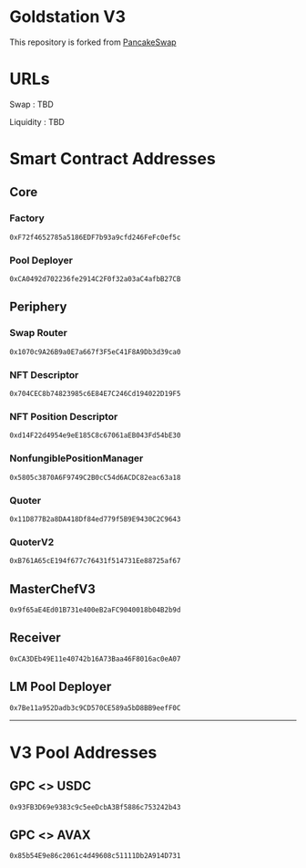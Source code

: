 # Goldstation V3

This repository is forked from [PancakeSwap](https://github.com/pancakeswap/pancake-v3-contracts)

# URLs

Swap : TBD

Liquidity : TBD

# Smart Contract Addresses

## Core

### Factory

`0xF72f4652785a5186EDF7b93a9cfd246FeFc0ef5c`

### Pool Deployer

`0xCA0492d702236fe2914C2F0f32a03aC4afbB27CB`

## Periphery

### Swap Router

`0x1070c9A26B9a0E7a667f3F5eC41F8A9Db3d39ca0`

### NFT Descriptor

`0x704CEC8b74823985c6E84E7C246Cd194022D19F5`

### NFT Position Descriptor

`0xd14F22d4954e9eE185C8c67061aEB043Fd54bE30`

### NonfungiblePositionManager

`0x5805c3870A6F9749C2B0cC54d6ACDC82eac63a18`

### Quoter

`0x11D877B2a8DA418Df84ed779f5B9E9430C2C9643`

### QuoterV2

`0xB761A65cE194f677c76431f514731Ee88725af67`

## MasterChefV3

`0x9f65aE4Ed01B731e400eB2aFC9040018b04B2b9d`

## Receiver

`0xCA3DEb49E11e40742b16A73Baa46F8016ac0eA07`

## LM Pool Deployer

`0x7Be11a952Dadb3c9CD570CE589a5bD8BB9eefF0C`

---

# V3 Pool Addresses

## GPC <> USDC
`0x93FB3D69e9383c9c5eeDcbA3Bf5886c753242b43`

## GPC <> AVAX
`0x85b54E9e86c2061c4d49608c51111Db2A914D731`

